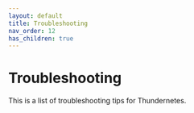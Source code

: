 ```yaml
---
layout: default
title: Troubleshooting
nav_order: 12
has_children: true
---
```


# Troubleshooting

This is a list of troubleshooting tips for Thundernetes.